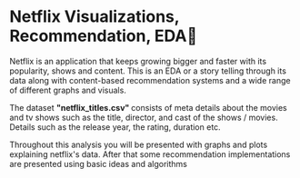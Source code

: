 <h1> Netflix Visualizations, Recommendation, EDA🍿 </h1>

Netflix is an application that keeps growing bigger and faster with its popularity, shows and content. This is an EDA or a story telling through its data along with content-based recommendation systems and a wide range of different graphs and visuals.
<br>

The dataset <b> "netflix_titles.csv" </b> consists of meta details about the movies and tv shows such as the title, director, and cast of the shows / movies. Details such as the release year, the rating, duration etc.
<br>

Throughout this analysis you will be presented with graphs and plots explaining netflix's data. After that some recommendation implementations are presented using basic ideas and algorithms
